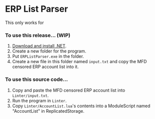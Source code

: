 # ERP List Parser
This only works for 
### To use this release... (WIP)
1. [Download and install .NET](https://dotnet.microsoft.com/en-us/download).
2. Create a new folder for the program.
3. Put `ERPListParser.exe` in the folder.
4. Create a new file in this folder named `input.txt` and copy the MFD censored ERP account list into it.

### To use this source code...
1. Copy and paste the MFD censored ERP account list into `Linter/input.txt`.
2. Run the program in `Linter`.
3. Copy `Linter/AccountList.lua`'s contents into a ModuleScript named "AccountList" in ReplicatedStorage.
